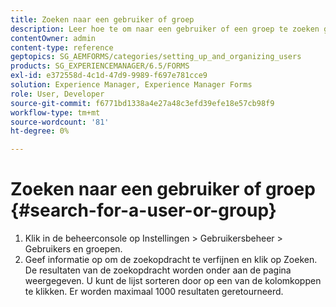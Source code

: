 ```yaml
---
title: Zoeken naar een gebruiker of groep
description: Leer hoe te om naar een gebruiker of een groep te zoeken gebruikend de montages van het Beheer van de Gebruiker in de beleidsconsole.
contentOwner: admin
content-type: reference
geptopics: SG_AEMFORMS/categories/setting_up_and_organizing_users
products: SG_EXPERIENCEMANAGER/6.5/FORMS
exl-id: e372558d-4c1d-47d9-9989-f697e781cce9
solution: Experience Manager, Experience Manager Forms
role: User, Developer
source-git-commit: f6771bd1338a4e27a48c3efd39efe18e57cb98f9
workflow-type: tm+mt
source-wordcount: '81'
ht-degree: 0%

---
```


# Zoeken naar een gebruiker of groep {#search-for-a-user-or-group}

1. Klik in de beheerconsole op Instellingen > Gebruikersbeheer > Gebruikers en groepen.
1. Geef informatie op om de zoekopdracht te verfijnen en klik op Zoeken. De resultaten van de zoekopdracht worden onder aan de pagina weergegeven. U kunt de lijst sorteren door op een van de kolomkoppen te klikken. Er worden maximaal 1000 resultaten geretourneerd.
